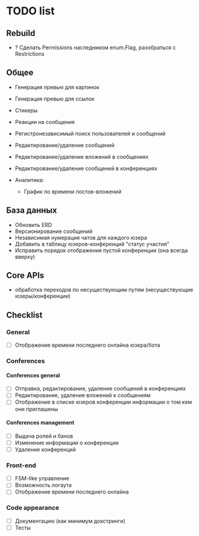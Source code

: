 # TODO list

## Rebuild

- ? Сделать Permissions наследником enum.Flag, разобраться с Restrictions

## Общее

- Генерация превью для картинок
- Генерация превью для ссылок
- Стикеры
- Реакции на сообщения
- Регистронезависимый поиск пользователей и сообщений
- Редактирование/удаление сообщений
- Редактирование/удаление вложений в сообщениях
- Редактирование/удаление сообщений в конференциях

- Аналитика:
  - График по времени постов-вложений

## База данных

- Обновить ERD
- Версионирование сообщений
- Независимая нумерация чатов для каждого юзера
- Добавить в таблицу юзеров-конференций "статус участия"
- Исправить порядок отображения пустой конференции (она всегда вверху)

## Core APIs

- обработка переходов по несуществующим путям (несуществующие юзеры/конференции)

## Checklist

### General

- [ ] Отображение времени последнего онлайна юзера/бота

### Conferences

#### Conferences general

- [ ] Отправка, редактирование, удаление сообщений в конференциях
- [ ] Редактирование, удаление вложений к сообщениям
- [ ] Отображение в списке юзеров конференции информации о том кем они приглашены

#### Conferences management

- [ ] Выдача ролей и банов
- [ ] Изменение информации о конференции
- [ ] Удаление конференций

### Front-end

- [ ] FSM-like управление
- [ ] Возможность логаута
- [ ] Отображение времени последнего онлайна

### Code appearance

- [ ] Документацию (как минимум докстринги)
- [ ] Тесты
